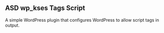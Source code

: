 ## ASD wp_kses Tags Script

A simple WordPress plugin that configures WordPress to allow script tags in output.
